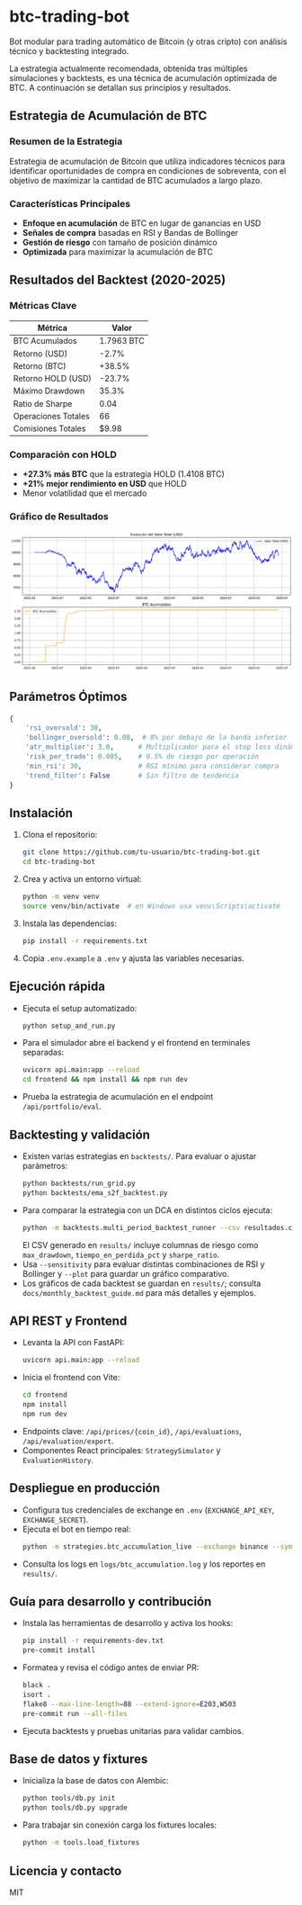# btc-trading-bot

Bot modular para trading automático de Bitcoin (y otras cripto) con análisis técnico y backtesting integrado.

La estrategia actualmente recomendada, obtenida tras múltiples simulaciones y backtests, es una técnica de acumulación optimizada de BTC. A continuación se detallan sus principios y resultados.

## Estrategia de Acumulación de BTC

### Resumen de la Estrategia

Estrategia de acumulación de Bitcoin que utiliza indicadores técnicos para identificar oportunidades de compra en condiciones de sobreventa, con el objetivo de maximizar la cantidad de BTC acumulados a largo plazo.

### Características Principales

- **Enfoque en acumulación** de BTC en lugar de ganancias en USD
- **Señales de compra** basadas en RSI y Bandas de Bollinger
- **Gestión de riesgo** con tamaño de posición dinámico
- **Optimizada** para maximizar la acumulación de BTC

## Resultados del Backtest (2020-2025)

### Métricas Clave

| Métrica | Valor |
|---------|-------|
| BTC Acumulados | 1.7963 BTC |
| Retorno (USD) | -2.7% |
| Retorno (BTC) | +38.5% |
| Retorno HOLD (USD) | -23.7% |
| Máximo Drawdown | 35.3% |
| Ratio de Sharpe | 0.04 |
| Operaciones Totales | 66 |
| Comisiones Totales | $9.98 |

### Comparación con HOLD

- **+27.3% más BTC** que la estrategia HOLD (1.4108 BTC)
- **+21% mejor rendimiento en USD** que HOLD
- Menor volatilidad que el mercado

### Gráfico de Resultados

![BTC Accumulation Results](btc_accumulation_results.png)

## Parámetros Óptimos

```python
{
    'rsi_oversold': 30,
    'bollinger_oversold': 0.08,  # 8% por debajo de la banda inferior
    'atr_multiplier': 3.0,      # Multiplicador para el stop loss dinámico
    'risk_per_trade': 0.005,    # 0.5% de riesgo por operación
    'min_rsi': 30,              # RSI mínimo para considerar compra
    'trend_filter': False       # Sin filtro de tendencia
}
```

## Instalación

1. Clona el repositorio:
   ```bash
   git clone https://github.com/tu-usuario/btc-trading-bot.git
   cd btc-trading-bot
   ```
2. Crea y activa un entorno virtual:
   ```bash
   python -m venv venv
   source venv/bin/activate  # en Windows usa venv\Scripts\activate
   ```
3. Instala las dependencias:
   ```bash
   pip install -r requirements.txt
   ```
4. Copia `.env.example` a `.env` y ajusta las variables necesarias.

## Ejecución rápida

- Ejecuta el setup automatizado:
  ```bash
  python setup_and_run.py
  ```
- Para el simulador abre el backend y el frontend en terminales separadas:
  ```bash
  uvicorn api.main:app --reload
  cd frontend && npm install && npm run dev
  ```
- Prueba la estrategia de acumulación en el endpoint `/api/portfolio/eval`.

## Backtesting y validación

- Existen varias estrategias en `backtests/`. Para evaluar o ajustar parámetros:
  ```bash
  python backtests/run_grid.py
  python backtests/ema_s2f_backtest.py
  ```
- Para comparar la estrategia con un DCA en distintos ciclos ejecuta:
  ```bash
  python -m backtests.multi_period_backtest_runner --csv resultados.csv
  ```
  El CSV generado en `results/` incluye columnas de riesgo como `max_drawdown`, `tiempo_en_perdida_pct` y `sharpe_ratio`.
- Usa `--sensitivity` para evaluar distintas combinaciones de RSI y Bollinger y `--plot` para guardar un gráfico comparativo.
- Los gráficos de cada backtest se guardan en `results/`; consulta `docs/monthly_backtest_guide.md` para más detalles y ejemplos.

## API REST y Frontend

- Levanta la API con FastAPI:
  ```bash
  uvicorn api.main:app --reload
  ```
- Inicia el frontend con Vite:
  ```bash
  cd frontend
  npm install
  npm run dev
  ```
- Endpoints clave: `/api/prices/{coin_id}`, `/api/evaluations`, `/api/evaluation/export`.
- Componentes React principales: `StrategySimulator` y `EvaluationHistory`.

## Despliegue en producción

- Configura tus credenciales de exchange en `.env` (`EXCHANGE_API_KEY`, `EXCHANGE_SECRET`).
- Ejecuta el bot en tiempo real:
  ```bash
  python -m strategies.btc_accumulation_live --exchange binance --symbol BTC/USDT --initial-usd 1000
  ```
- Consulta los logs en `logs/btc_accumulation.log` y los reportes en `results/`.

## Guía para desarrollo y contribución

- Instala las herramientas de desarrollo y activa los hooks:
  ```bash
  pip install -r requirements-dev.txt
  pre-commit install
  ```
- Formatea y revisa el código antes de enviar PR:
  ```bash
  black .
  isort .
  flake8 --max-line-length=88 --extend-ignore=E203,W503
  pre-commit run --all-files
  ```
- Ejecuta backtests y pruebas unitarias para validar cambios.

## Base de datos y fixtures

- Inicializa la base de datos con Alembic:
  ```bash
  python tools/db.py init
  python tools/db.py upgrade
  ```
- Para trabajar sin conexión carga los fixtures locales:
  ```bash
  python -m tools.load_fixtures
  ```

## Licencia y contacto

MIT
